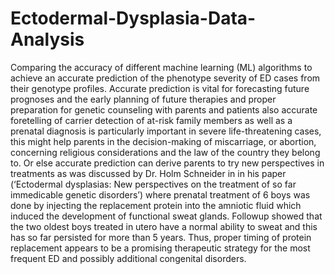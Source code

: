 # Ectodermal-Dysplasia-Data-Analysis
Comparing the accuracy of different machine learning (ML) algorithms to achieve an accurate prediction of the phenotype severity of ED cases from their genotype profiles. Accurate prediction is vital for forecasting future prognoses and the early planning of future therapies and proper preparation for genetic counseling with parents and patients also accurate foretelling of carrier detection of at-risk family members as well as a prenatal diagnosis is particularly important in severe life-threatening cases, this might help parents in the decision-making of miscarriage, or abortion, concerning religious considerations and the law of the country they belong to. Or else accurate prediction can derive parents to try new perspectives in treatments as was discussed by Dr. Holm Schneider in in his paper (‘Ectodermal dysplasias: New perspectives on the treatment of so far immedicable genetic disorders’) where prenatal treatment of 6 boys was done by injecting the replacement protein into the amniotic fluid which induced the development of functional sweat glands. Followup showed that the two oldest boys treated in utero have a normal ability to sweat and this has so far persisted for more than 5 years. Thus, proper timing of protein replacement appears to be a promising therapeutic strategy for the most frequent ED and possibly additional congenital disorders.
